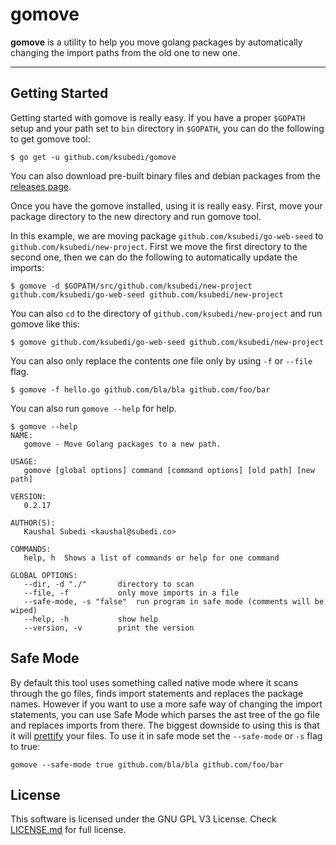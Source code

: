 gomove
===================


**gomove** is a utility to help you move golang packages by automatically changing the import paths from the old one to new one.

----------

Getting Started
-------------

Getting started with gomove is really easy. If you have a proper `$GOPATH` setup and your path set to `bin` directory in `$GOPATH`, you can do the following to get gomove tool:

    $ go get -u github.com/ksubedi/gomove

You can also download pre-built binary files and debian packages from the [releases page](https://github.com/KSubedi/gomove/releases).

Once you have the gomove installed, using it is really easy. First, move your package directory to the new directory and run gomove tool.

In this example, we are moving package `github.com/ksubedi/go-web-seed` to `github.com/ksubedi/new-project`. First we move the first directory to the second one, then we can do the following to automatically update the imports:

	$ gomove -d $GOPATH/src/github.com/ksubedi/new-project github.com/ksubedi/go-web-seed github.com/ksubedi/new-project
	
You can also `cd` to the directory of `github.com/ksubedi/new-project` and run gomove like this:

	$ gomove github.com/ksubedi/go-web-seed github.com/ksubedi/new-project
	
You can also only replace the contents one file only by using `-f` or `--file` flag.

	$ gomove -f hello.go github.com/bla/bla github.com/foo/bar

You can also run `gomove --help` for help.
	
	$ gomove --help
	NAME:
	   gomove - Move Golang packages to a new path.

	USAGE:
	   gomove [global options] command [command options] [old path] [new path]
	   
	VERSION:
	   0.2.17
	   
	AUTHOR(S):
	   Kaushal Subedi <kaushal@subedi.co> 
	   
	COMMANDS:
	   help, h	Shows a list of commands or help for one command
	   
	GLOBAL OPTIONS:
	   --dir, -d "./"		directory to scan
	   --file, -f 			only move imports in a file
	   --safe-mode, -s "false"	run program in safe mode (comments will be wiped)
	   --help, -h			show help
	   --version, -v		print the version


Safe Mode
-------------
By default this tool uses something called native mode where it scans through the go files, finds import statements and replaces the package names. However if you want to use a more safe way of changing the import statements, you can use Safe Mode which parses the ast tree of the go file and replaces imports from there. The biggest downside to using this is that it will [prettify](https://godoc.org/github.com/golang/go/src/cmd/gofmt) your files. To use it in safe mode set the `--safe-mode` or `-s` flag to true:
    
    gomove --safe-mode true github.com/bla/bla github.com/foo/bar


License
-------------

This software is licensed under the GNU GPL V3 License. Check [LICENSE.md](LICENSE.md) for full license.